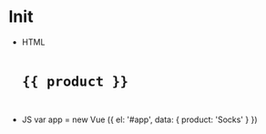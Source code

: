 # Init

- HTML
    <code>
    	<div id="app">
       		<h1>{{ product }}</h1>
   		</div>
    </code>		
- JS
	var app = new Vue ({
		el: '#app',
		data: {
			product: 'Socks'
		}
	})		